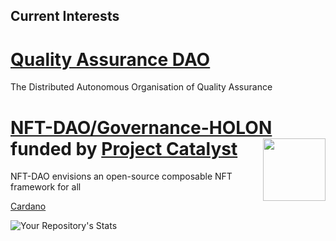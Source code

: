 ## Current Interests

[Quality Assurance DAO](https://github.com/Quality-Assurance-DAO)
============================================================
The Distributed Autonomous Organisation of Quality Assurance

[NFT-DAO/Governance-HOLON](https://github.com/NFT-DAO/Governance-HOLON) funded by [Project Catalyst](https://cardano.ideascale.com/a/index)
<img src="https://github.com/NFT-DAO/Governance-HOLON/blob/main/Business-Plan/14-Our-Appendix/Graphics/ideascale.png" align="right" width="100">
============================================================
NFT-DAO envisions an open-source composable NFT framework for all 

[Cardano](https://cardano.org/) 

![Your Repository's Stats](https://github-readme-stats.vercel.app/api?username=stephen-rowan&show_icons=true)

